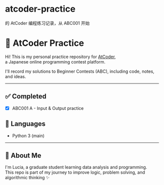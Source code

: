 # atcoder-practice
的 AtCoder 编程练习记录，从 ABC001 开始
# 🌸 AtCoder Practice

Hi! This is my personal practice repository for [AtCoder](https://atcoder.jp/),  
a Japanese online programming contest platform.

I'll record my solutions to Beginner Contests (ABC), including code, notes, and ideas.

---

## ✅ Completed

- [x] ABC001 A - Input & Output practice

## 🧠 Languages

- Python 3 (main)


---

## 📖 About Me

I'm Lucia, a graduate student learning data analysis and programming.  
This repo is part of my journey to improve logic, problem solving, and algorithmic thinking ✨
